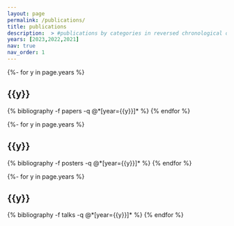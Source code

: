 ```yaml
---
layout: page
permalink: /publications/
title: publications
description:  > #publications by categories in reversed chronological order. generated by jekyll-scholar.
years: [2023,2022,2021]
nav: true
nav_order: 1
---
```

<!-- _pages/publications.md -->
<div class="papers">

{%- for y in page.years %}
  <h2 class="year">{{y}}</h2>
  {% bibliography -f papers -q @*[year={{y}}]* %}
{% endfor %}
</div>

<div class="posters">

{%- for y in page.years %}
  <h2 class="year">{{y}}</h2>
  {% bibliography -f posters -q @*[year={{y}}]* %}
{% endfor %}
</div>

<div class="talks">

{%- for y in page.years %}
  <h2 class="year">{{y}}</h2>
  {% bibliography -f talks -q @*[year={{y}}]* %}
{% endfor %}

</div>